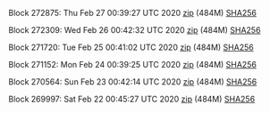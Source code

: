 Block 272875: Thu Feb 27 00:39:27 UTC 2020 [zip](https://dash-bootstrap.ams3.digitaloceanspaces.com/testnet/2020-02-27/bootstrap.dat.zip) (484M) [SHA256](https://dash-bootstrap.ams3.digitaloceanspaces.com/testnet/2020-02-27/sha256.txt)

Block 272309: Wed Feb 26 00:42:32 UTC 2020 [zip](https://dash-bootstrap.ams3.digitaloceanspaces.com/testnet/2020-02-26/bootstrap.dat.zip) (484M) [SHA256](https://dash-bootstrap.ams3.digitaloceanspaces.com/testnet/2020-02-26/sha256.txt)

Block 271720: Tue Feb 25 00:41:02 UTC 2020 [zip](https://dash-bootstrap.ams3.digitaloceanspaces.com/testnet/2020-02-25/bootstrap.dat.zip) (484M) [SHA256](https://dash-bootstrap.ams3.digitaloceanspaces.com/testnet/2020-02-25/sha256.txt)

Block 271152: Mon Feb 24 00:39:25 UTC 2020 [zip](https://dash-bootstrap.ams3.digitaloceanspaces.com/testnet/2020-02-24/bootstrap.dat.zip) (484M) [SHA256](https://dash-bootstrap.ams3.digitaloceanspaces.com/testnet/2020-02-24/sha256.txt)

Block 270564: Sun Feb 23 00:42:14 UTC 2020 [zip](https://dash-bootstrap.ams3.digitaloceanspaces.com/testnet/2020-02-23/bootstrap.dat.zip) (484M) [SHA256](https://dash-bootstrap.ams3.digitaloceanspaces.com/testnet/2020-02-23/sha256.txt)

Block 269997: Sat Feb 22 00:45:27 UTC 2020 [zip](https://dash-bootstrap.ams3.digitaloceanspaces.com/testnet/2020-02-22/bootstrap.dat.zip) (484M) [SHA256](https://dash-bootstrap.ams3.digitaloceanspaces.com/testnet/2020-02-22/sha256.txt)
